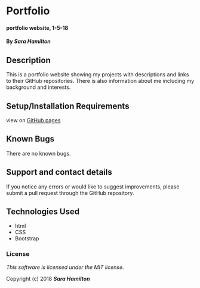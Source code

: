 # Portfolio

#### portfolio website, 1-5-18

#### By _**Sara Hamilton**_

## Description

This is a portfolio website showing my projects with descriptions and links to their GitHub repositories.  There is also information about me including my background and interests.

## Setup/Installation Requirements

view on [GitHub pages](Sara-Hamilton.github.io/portfolio)

## Known Bugs

There are no known bugs.

## Support and contact details

If you notice any errors or would like to suggest improvements, please submit a pull request through the GitHub repository.

## Technologies Used

* html
* CSS
* Bootstrap

### License

*This software is licensed under the MIT license.*

Copyright (c) 2018 **_Sara Hamilton_**
